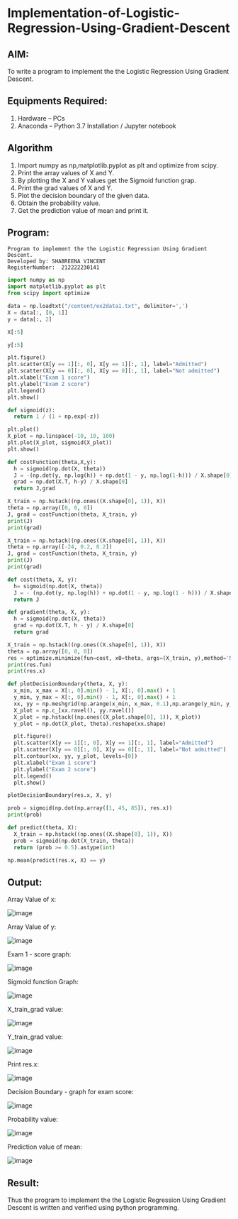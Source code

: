 # Implementation-of-Logistic-Regression-Using-Gradient-Descent

## AIM:
To write a program to implement the the Logistic Regression Using Gradient Descent.

## Equipments Required:
1. Hardware – PCs
2. Anaconda – Python 3.7 Installation / Jupyter notebook

## Algorithm
1. Import numpy as np,matplotlib.pyplot as plt and optimize from scipy.
2. Print the array values of X and Y.
3. By plotting the X and Y values get the Sigmoid function grap.
4. Print the grad values of X and Y.
5. Plot the decision boundary of the given data.
6. Obtain the probability value.
7. Get the prediction value of mean and print it.

## Program:
```
Program to implement the the Logistic Regression Using Gradient Descent.
Developed by: SHABREENA VINCENT
RegisterNumber:  212222230141
```
```python
import numpy as np
import matplotlib.pyplot as plt
from scipy import optimize

data = np.loadtxt("/content/ex2data1.txt", delimiter=',')
X = data[:, [0, 1]]
y = data[:, 2]

X[:5]

y[:5]

plt.figure()
plt.scatter(X[y == 1][:, 0], X[y == 1][:, 1], label="Admitted")
plt.scatter(X[y == 0][:, 0], X[y == 0][:, 1], label="Not admitted")
plt.xlabel("Exam 1 score")
plt.ylabel("Exam 2 score")
plt.legend()
plt.show()

def sigmoid(z):
  return 1 / (1 + np.exp(-z))

plt.plot()
X_plot = np.linspace(-10, 10, 100)
plt.plot(X_plot, sigmoid(X_plot))
plt.show()

def costFunction(theta,X,y):
  h = sigmoid(np.dot(X, theta))
  J = -(np.dot(y, np.log(h)) + np.dot(1 - y, np.log(1-h))) / X.shape[0]
  grad = np.dot(X.T, h-y) / X.shape[0]
  return J,grad

X_train = np.hstack((np.ones((X.shape[0], 1)), X))
theta = np.array([0, 0, 0])
J, grad = costFunction(theta, X_train, y)
print(J)
print(grad)

X_train = np.hstack((np.ones((X.shape[0], 1)), X))
theta = np.array([-24, 0.2, 0.2])
J, grad = costFunction(theta, X_train, y)
print(J)
print(grad)

def cost(theta, X, y):
  h= sigmoid(np.dot(X, theta))
  J = - (np.dot(y, np.log(h)) + np.dot(1 - y, np.log(1 - h))) / X.shape[0]
  return J

def gradient(theta, X, y):
  h = sigmoid(np.dot(X, theta))
  grad = np.dot(X.T, h - y) / X.shape[0]
  return grad

X_train = np.hstack((np.ones((X.shape[0], 1)), X))
theta = np.array([0, 0, 0])
res = optimize.minimize(fun=cost, x0=theta, args=(X_train, y),method='Newton-CG', jac=gradient)
print(res.fun)
print(res.x)

def plotDecisionBoundary(theta, X, y):
  x_min, x_max = X[:, 0].min() - 1, X[:, 0].max() + 1
  y_min, y_max = X[:, 0].min() - 1, X[:, 0].max() + 1
  xx, yy = np.meshgrid(np.arange(x_min, x_max, 0.1),np.arange(y_min, y_max, 0.1))
  X_plot = np.c_[xx.ravel(), yy.ravel()]
  X_plot = np.hstack((np.ones((X_plot.shape[0], 1)), X_plot))
  y_plot = np.dot(X_plot, theta).reshape(xx.shape)

  plt.figure()
  plt.scatter(X[y == 1][:, 0], X[y == 1][:, 1], label="Admitted")
  plt.scatter(X[y == 0][:, 0], X[y == 0][:, 1], label="Not admitted")
  plt.contour(xx, yy, y_plot, levels=[0])
  plt.xlabel("Exam 1 score")
  plt.ylabel("Exam 2 score")
  plt.legend()
  plt.show()

plotDecisionBoundary(res.x, X, y)

prob = sigmoid(np.dot(np.array([1, 45, 85]), res.x))
print(prob)

def predict(theta, X):
  X_train = np.hstack((np.ones((X.shape[0], 1)), X))
  prob = sigmoid(np.dot(X_train, theta))
  return (prob >= 0.5).astype(int)

np.mean(predict(res.x, X) == y)
```
## Output:

Array Value of x:

![image](https://github.com/DHARINIPV/-Implementation-of-Logistic-Regression-Using-Gradient-Descent/assets/119400845/8addc02a-f4eb-45c0-93b6-73b1343b5902)

Array Value of y:

![image](https://github.com/DHARINIPV/-Implementation-of-Logistic-Regression-Using-Gradient-Descent/assets/119400845/bbc81769-1622-49f5-b996-497017d37fc3)

Exam 1 - score graph:

![image](https://github.com/DHARINIPV/-Implementation-of-Logistic-Regression-Using-Gradient-Descent/assets/119400845/93b1d3cc-b255-4c2f-9136-c86947992e08)

Sigmoid function Graph:

![image](https://github.com/DHARINIPV/-Implementation-of-Logistic-Regression-Using-Gradient-Descent/assets/119400845/c8683429-c7d7-44f5-b354-a8c0fe64a7cb)

X_train_grad value:

![image](https://github.com/DHARINIPV/-Implementation-of-Logistic-Regression-Using-Gradient-Descent/assets/119400845/2b051b91-910c-4a90-bead-855b0983d6e1)

Y_train_grad value:

![image](https://github.com/DHARINIPV/-Implementation-of-Logistic-Regression-Using-Gradient-Descent/assets/119400845/3ceb4da8-c5b0-4722-997e-136bb5827b7b)

Print res.x:

![image](https://github.com/DHARINIPV/-Implementation-of-Logistic-Regression-Using-Gradient-Descent/assets/119400845/8cd1eabf-3e59-43cd-b2bd-f6941dad674b)

Decision Boundary - graph for exam score:

![image](https://github.com/DHARINIPV/-Implementation-of-Logistic-Regression-Using-Gradient-Descent/assets/119400845/5ab72b30-51b5-44fc-87ba-d4c8a343280b)

Probability value:

![image](https://github.com/DHARINIPV/-Implementation-of-Logistic-Regression-Using-Gradient-Descent/assets/119400845/9247a2dd-c550-45ba-b2f4-da94d8088ed0)

Prediction value of mean:

![image](https://github.com/DHARINIPV/-Implementation-of-Logistic-Regression-Using-Gradient-Descent/assets/119400845/3647e888-bdfa-4bce-bea1-545f0b4e47ac)

## Result:

Thus the program to implement the the Logistic Regression Using Gradient Descent is written and verified using python programming.
